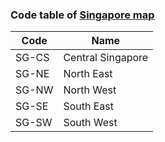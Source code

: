 ### Code table of [Singapore map](../../maps/singapore.js)

|Code|Name|
|---|---|
|SG-CS|Central Singapore|
|SG-NE|North East|
|SG-NW|North West|
|SG-SE|South East|
|SG-SW|South West|
